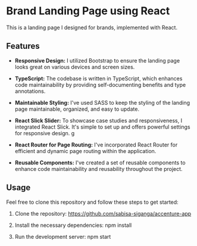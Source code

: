 # Brand Landing Page using React

This is a landing page I designed for brands, implemented with React.

## Features

- **Responsive Design:** I utilized Bootstrap to ensure the landing page looks great on various devices and screen sizes.

- **TypeScript:** The codebase is written in TypeScript, which enhances code maintainability by providing self-documenting benefits and type annotations.

- **Maintainable Styling:** I've used SASS to keep the styling of the landing page maintainable, organized, and easy to update.

- **React Slick Slider:** To showcase case studies and responsiveness, I integrated React Slick. It's simple to set up and offers powerful settings for responsive design.
  g
- **React Router for Page Routing:** I've incorporated React Router for efficient and dynamic page routing within the application.

- **Reusable Components:** I've created a set of reusable components to enhance code maintainability and reusability throughout the project.

## Usage

Feel free to clone this repository and follow these steps to get started:

1. Clone the repository:
   https://github.com/sabisa-siganga/accenture-app

2. Install the necessary dependencies:
   npm install

3. Run the development server:
   npm start
